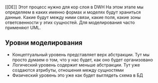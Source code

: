 [[DE]]
Этот процесс нужно для кор слоя в DWH
На этом этапе мы определяем в каких именно формах и моделях будут храниться данные. Какие будут между ними связи, какие поля, какие зоны ответсвенности у этих сущностей. Для моделирования часто применяют UML. 
## Уровни моделирования
- Концептуальный уровень представляет верх абстракции. Тут мы просто думаем о том, что у нас будет, как оно будет организовано
- Логический уровень содержит меньше абстракции. Тут уже создаются атрибуты, отношения между сущностями
- Физический уровень это уже как будет выглядеть схема в БД

